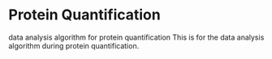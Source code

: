 # Protein Quantification
data analysis algorithm for protein quantification
This is for the data analysis algorithm during protein quantification.
